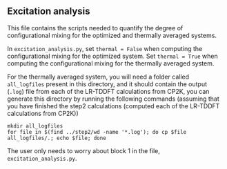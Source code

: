 ## Excitation analysis

This file contains the scripts needed to quantify the degree of configurational mixing for the optimized and thermally averaged systems.

In `excitation_analysis.py`, set `thermal = False` when computing the configurational mixing for the optimized system. Set `thermal = True` when computing the configurational mixing for the thermally averaged system.

For the thermally averaged system, you will need a folder called `all_logfiles` present in this directory, and it should contain the output (`.log`) file from each of the LR-TDDFT calculations from CP2K, you can generate this directory by running the following commands (assuming that you have finished the step2 calculations (computed each of the LR-TDDFT calculations from CP2K))

```
mkdir all_logfiles
for file in $(find ../step2/wd -name '*.log'); do cp $file all_logfiles/.; echo $file; done
```
The user only needs to worry about block 1 in the file, `excitation_analysis.py`.
